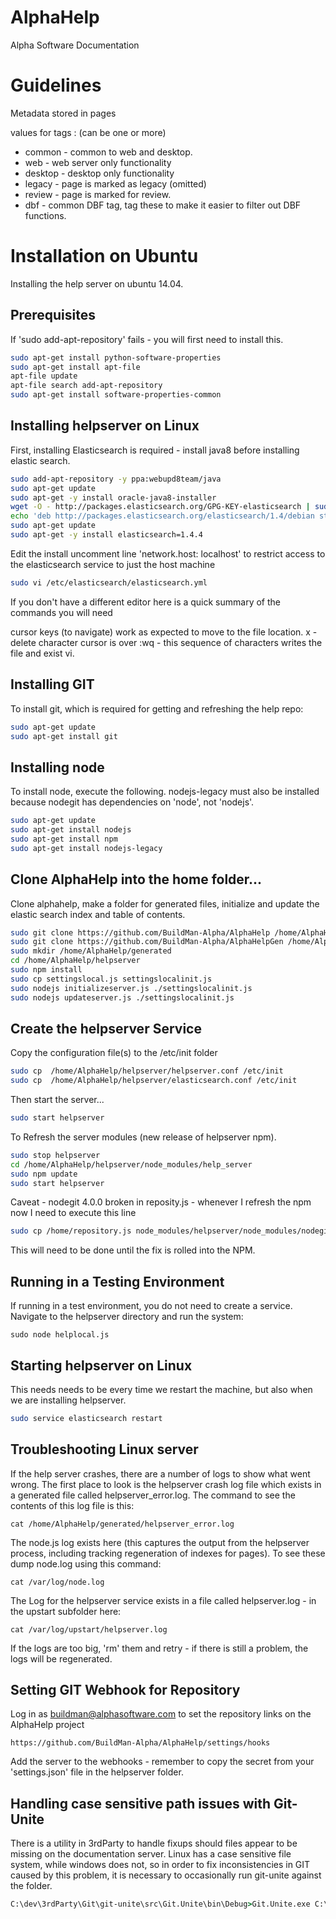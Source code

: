 # AlphaHelp
Alpha Software Documentation

# Guidelines

Metadata stored in pages

values for tags : (can be one or more)
  + common - common to web and desktop.
  + web - web server only functionality
  + desktop - desktop only functionality
  + legacy - page is marked as legacy (omitted)
  + review - page is marked for review.
  + dbf - common DBF tag, tag these to make it easier to filter out DBF functions.


# Installation on Ubuntu
Installing the help server on ubuntu 14.04.

## Prerequisites

If 'sudo add-apt-repository' fails - you will first need to install this. 

```sh
sudo apt-get install python-software-properties
sudo apt-get install apt-file
apt-file update
apt-file search add-apt-repository
sudo apt-get install software-properties-common
```

## Installing helpserver on Linux

First, installing Elasticsearch is required - install java8 before installing elastic search.

```sh
sudo add-apt-repository -y ppa:webupd8team/java
sudo apt-get update
sudo apt-get -y install oracle-java8-installer
wget -O - http://packages.elasticsearch.org/GPG-KEY-elasticsearch | sudo apt-key add -
echo 'deb http://packages.elasticsearch.org/elasticsearch/1.4/debian stable main' | sudo tee /etc/apt/sources.list.d/elasticsearch.list
sudo apt-get update
sudo apt-get -y install elasticsearch=1.4.4
```

Edit the install uncomment line 'network.host: localhost' to restrict access to the elasticsearch service to just the host machine

```sh
sudo vi /etc/elasticsearch/elasticsearch.yml
```

If you don't have a different editor here is a quick summary of the commands you will need

cursor keys (to navigate) work as expected to move to the file location. 
x - delete character cursor is over
:wq - this sequence of characters writes the file and exist vi.


## Installing GIT

To install git, which is required for getting and refreshing the help repo:

```sh
sudo apt-get update
sudo apt-get install git
```

## Installing node

To install node, execute the following.  nodejs-legacy must also be installed because nodegit has dependencies on 'node', not 'nodejs'.

```sh
sudo apt-get update
sudo apt-get install nodejs
sudo apt-get install npm
sudo apt-get install nodejs-legacy
```

## Clone AlphaHelp into the home folder...

Clone alphahelp, make a folder for generated files, initialize and update the elastic search index and table of contents.

```sh
sudo git clone https://github.com/BuildMan-Alpha/AlphaHelp /home/AlphaHelp
sudo git clone https://github.com/BuildMan-Alpha/AlphaHelpGen /home/AlphaHelpGen
sudo mkdir /home/AlphaHelp/generated
cd /home/AlphaHelp/helpserver
sudo npm install
sudo cp settingslocal.js settingslocalinit.js
sudo nodejs initializeserver.js ./settingslocalinit.js
sudo nodejs updateserver.js ./settingslocalinit.js
```
## Create the helpserver Service

Copy the configuration file(s) to the /etc/init folder

```sh
sudo cp  /home/AlphaHelp/helpserver/helpserver.conf /etc/init
sudo cp  /home/AlphaHelp/helpserver/elasticsearch.conf /etc/init
```

Then start the server...

```sh
sudo start helpserver
```
To Refresh the server modules (new release of helpserver npm).

```sh
sudo stop helpserver
cd /home/AlphaHelp/helpserver/node_modules/help_server
sudo npm update
sudo start helpserver
```


Caveat - nodegit 4.0.0 broken in reposity.js - whenever I refresh the npm now I need to execute this line

```sh
sudo cp /home/repository.js node_modules/helpserver/node_modules/nodegit/lib/repository.js
```

This will need to be done until the fix is rolled into the NPM.

## Running in a Testing Environment

If running in a test environment, you do not need to create a service. Navigate to the helpserver
directory and run the system:

```
sudo node helplocal.js
```

## Starting helpserver on Linux

This needs needs to be every time we restart the machine, but also when we are installing helpserver.


```sh
sudo service elasticsearch restart
```

## Troubleshooting Linux server

If the help server crashes, there are a number of logs to show what went wrong.
The first place to look is the helpserver crash log file which exists in a generated file called
helpserver_error.log.  The command to see the contents of this log file is this:

```
cat /home/AlphaHelp/generated/helpserver_error.log 
```

The node.js log exists here (this captures the output from the helpserver process, including tracking regeneration of indexes for pages).
To see these dump node.log using this command:

```
cat /var/log/node.log
```

The Log for the helpserver service exists in a file called helpserver.log - in the upstart subfolder here:

```
cat /var/log/upstart/helpserver.log
```

If the logs are too big, 'rm' them and retry - if there is still a problem, the logs will be regenerated.

## Setting GIT Webhook for Repository

Log in as buildman@alphasoftware.com to set the repository links on the AlphaHelp project

```
https://github.com/BuildMan-Alpha/AlphaHelp/settings/hooks
```

Add the server to the webhooks - remember to copy the secret from your 'settings.json' file in the helpserver folder.

## Handling case sensitive path issues with Git-Unite

There is a utility in 3rdParty to handle fixups should files appear to be missing on the documentation
server.  Linux has a case sensitive file system, while windows does not, so in order to fix inconsistencies 
in GIT caused by this problem, it is necessary to occasionally run git-unite against the folder.

```cmd
C:\dev\3rdParty\Git\git-unite\src\Git.Unite\bin\Debug>Git.Unite.exe C:\dev\AlphaHelp
```

